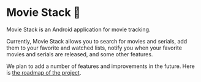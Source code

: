 # Movie Stack 🍿

Movie Stack is an Android application for movie tracking.

Currently, Movie Stack allows you to search for movies and serials, add them to your favorite and watched lists, notify you when your favorite movies and serials are released, and some other features.

We plan to add a number of features and improvements in the future. Here is [the roadmap of the project](https://misty-polonium-bfd.notion.site/Movie-Stack-d21c7507dad645a3ba628f9c3bfbd148?pvs=4).
